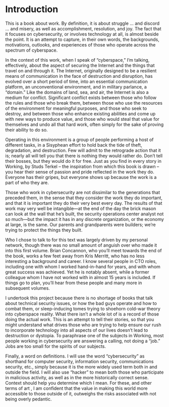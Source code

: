 # Introduction

This is a book about work. By definition, it is about struggle … and  discord … and misery, as well as accomplishment, resolution, and joy. The fact that it focuses on cybersecurity, or involves technology at all, is almost beside the point. It is an attempt to capture, in their own words, the backgrounds, motivations, outlooks, and experiences of those who operate across the spectrum of cyberspace.

In the context of this work, when I speak of “cyberspace,” I’m talking, effectively, about the aspect of securing the Internet and the things that travel on and through it.  The Internet, originally designed to be a resilient means of communication in the face of destruction and disruption, has evolved over a short period of time, into an essential communication platform, an unconventional  environment, and in military parlance, a “domain.” Like the domains of land, sea, and air, the Internet is also a medium for conflict. Significant conflict exists between those who follow the rules and those who break them, between those who use the resources of the environment for meaningful purposes, and those who seek to destroy, and between those who enhance existing abilities and come up with new ways to produce value, and those who would steal that value for themselves and undo all that hard work, often simply for the sake of proving their ability to do so. 

Operating in this environment is a group of people performing a host of different tasks, in a Sisyphean effort to hold back the tide of theft, degradation, and destruction. Few will admit to the retrograde action that it is; nearly all will tell you that there is nothing they would rather do. Don’t tell their bosses, but they would do it for free. Just as you find in every story in Working, by Studs Terkel – the inspiration from which this book is drawn – you hear their sense of passion and pride reflected in the work they do. Everyone has their gripes, but everyone shows up because the work is a part of who they are.

Those who work in cybersecurity are not dissimilar to the generations that preceded them, in the sense that they consider the work they do important, and that it is important they do their very best every day. The results of that work may very well be intangible—at the end of the day the brick mason can look at the wall that he’s built, the security operations center analyst not so much—but the impact it has in any discrete organization, or the economy at large, is the same. Our parents and grandparents were builders; we’re trying to protect the things they built.

Who I chose to talk to for this text was largely driven by my personal network, though there was no small amount of anguish over who made it into this first volume. Brian Concannon, who you’ll meet towards the end of the book, works a few feet away from Kris Merritt, who has no less interesting a background and career. I know several people in CTO roles, including one with whom I worked hand-in-hand for years, and with whom great success was achieved. Yet he is notably absent, while a former colleague whom I have not worked with in almost 15 years is included. If things go to plan, you’ll hear from these people and many more in subsequent volumes.

I undertook this project because there is no shortage of books that talk about technical security issues, or how the bad guys operate and how to combat them, or sleep-inducing tomes trying to shoehorn cold-war theory into cyberspace reality. What there isn’t a whole lot of is a record of those doing the actual work. This is an attempt to tell their stories, so that you might understand what drives those who are trying to help ensure our rush to incorporate technology into all aspects of our lives doesn’t lead to destruction or dystopia. To paraphrase one of the subjects in Working, most people working in cybersecurity are answering a calling, not doing a “job.” Jobs are too small for the spirits of our subjects. 

Finally, a word on definitions. I will use the word “cybersecurity” as shorthand for computer security, information security, communications security, etc., simply because it is the more widely used term both in and outside the field. I will also use “hacker” to mean both those who participate in malicious activity, as well as in the more historically correct sense. Context should help you determine which I mean. For these, and other terms of art , I am confident that the value in making this world  more accessible to those outside of it, outweighs the risks associated with not being overly pedantic.
